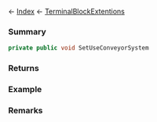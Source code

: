 ← [Index](Api-Index) ← [TerminalBlockExtentions](Sandbox.ModAPI.Ingame.TerminalBlockExtentions)

### Summary

```csharp
private public void SetUseConveyorSystem
```

### Returns

### Example

### Remarks

